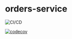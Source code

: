 # orders-service

![CI/CD](https://github.com/ProgramowanieZespoloweIS2021/orders-service/actions/workflows/ci.yml/badge.svg)

[![codecov](https://codecov.io/gh/ProgramowanieZespoloweIS2021/orders-service/branch/main/graph/badge.svg?token=O0MYevLF8p)](https://codecov.io/gh/ProgramowanieZespoloweIS2021/orders-service)

